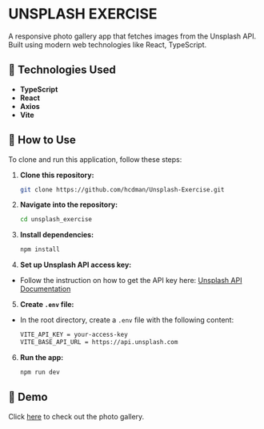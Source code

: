 # UNSPLASH EXERCISE

A responsive photo gallery app that fetches images from the Unsplash API. Built using modern web technologies like React, TypeScript.

## 🚀 Technologies Used

- **TypeScript**
- **React**
- **Axios**
- **Vite**

## 📖 How to Use

To clone and run this application, follow these steps:

1. **Clone this repository:**
   ```bash
   git clone https://github.com/hcdman/Unsplash-Exercise.git
2. **Navigate into the repository:**
   ```bash
   cd unsplash_exercise
3. **Install dependencies:**
   ```bash
   npm install
4. **Set up Unsplash API access key:**
- Follow the instruction on how to get the API key here: [Unsplash API Documentation](https://unsplash.com/documentation#getting-started)
5. **Create `.env` file:**
- In the root directory, create a `.env` file with the following content:
  ```bash
  VITE_API_KEY = your-access-key
  VITE_BASE_API_URL = https://api.unsplash.com
6. **Run the app:**
   ```bash
   npm run dev
## 🔗 Demo
Click [here](https://unsplash-exercise.vercel.app/) to check out the photo gallery.
